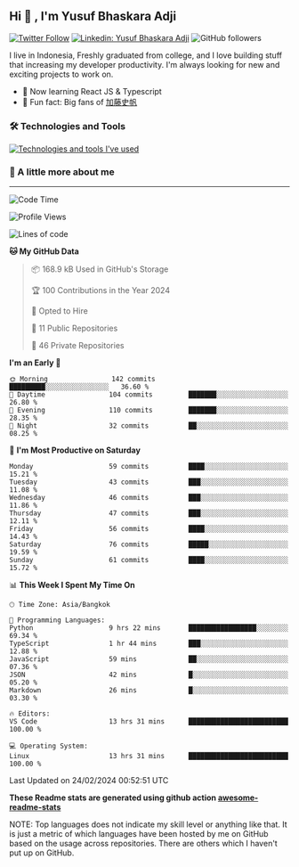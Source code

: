 ## Hi 👋 ,  I'm Yusuf Bhaskara Adji

[![Twitter Follow](https://img.shields.io/twitter/follow/frelein_asli?label=Follow)](https://twitter.com/intent/follow?screen_name=frelein_asli)
[![Linkedin: Yusuf Bhaskara Adji](https://img.shields.io/badge/-yusufadji-blue?style=flat-square&logo=Linkedin&logoColor=white&link=https://www.linkedin.com/in/yusuf-bhaskara-adji/)](https://www.linkedin.com/in/yusuf-bhaskara-adji/)
![GitHub followers](https://img.shields.io/github/followers/yusufadji?label=Follow&style=social)


I live in Indonesia, Freshly graduated from college, and I love building stuff that increasing my developer productivity. I'm always looking for new and exciting projects to work on.

- 🌱 Now learning React JS & Typescript
- 🐻 Fun fact: Big fans of [加藤史帆](https://www.instagram.com/katoshi.official/)

### 🛠️ Technologies and Tools
[![Technologies and tools I've used](https://skillicons.dev/icons?i=html,css,js,ts,php,python,kotlin,tailwind,bootstrap,next,express,sequelize,mysql,firebase,vercel,vscode,androidstudio,bash,git,postman,figma,docker,linux&perline=12)](#)

### 🐣 A little more about me
---

<!--START_SECTION:waka-->
![Code Time](http://img.shields.io/badge/Code%20Time-908%20hrs%2019%20mins-blue)

![Profile Views](http://img.shields.io/badge/Profile%20Views-2-blue)

![Lines of code](https://img.shields.io/badge/From%20Hello%20World%20I%27ve%20Written-61.9%20thousand%20lines%20of%20code-blue)

**🐱 My GitHub Data** 

> 📦 168.9 kB Used in GitHub's Storage 
 > 
> 🏆 100 Contributions in the Year 2024
 > 
> 💼 Opted to Hire
 > 
> 📜 11 Public Repositories 
 > 
> 🔑 46 Private Repositories 
 > 
**I'm an Early 🐤** 

```text
🌞 Morning                142 commits         █████████░░░░░░░░░░░░░░░░   36.60 % 
🌆 Daytime                104 commits         ███████░░░░░░░░░░░░░░░░░░   26.80 % 
🌃 Evening                110 commits         ███████░░░░░░░░░░░░░░░░░░   28.35 % 
🌙 Night                  32 commits          ██░░░░░░░░░░░░░░░░░░░░░░░   08.25 % 
```
📅 **I'm Most Productive on Saturday** 

```text
Monday                   59 commits          ████░░░░░░░░░░░░░░░░░░░░░   15.21 % 
Tuesday                  43 commits          ███░░░░░░░░░░░░░░░░░░░░░░   11.08 % 
Wednesday                46 commits          ███░░░░░░░░░░░░░░░░░░░░░░   11.86 % 
Thursday                 47 commits          ███░░░░░░░░░░░░░░░░░░░░░░   12.11 % 
Friday                   56 commits          ████░░░░░░░░░░░░░░░░░░░░░   14.43 % 
Saturday                 76 commits          █████░░░░░░░░░░░░░░░░░░░░   19.59 % 
Sunday                   61 commits          ████░░░░░░░░░░░░░░░░░░░░░   15.72 % 
```


📊 **This Week I Spent My Time On** 

```text
🕑︎ Time Zone: Asia/Bangkok

💬 Programming Languages: 
Python                   9 hrs 22 mins       █████████████████░░░░░░░░   69.34 % 
TypeScript               1 hr 44 mins        ███░░░░░░░░░░░░░░░░░░░░░░   12.88 % 
JavaScript               59 mins             ██░░░░░░░░░░░░░░░░░░░░░░░   07.36 % 
JSON                     42 mins             █░░░░░░░░░░░░░░░░░░░░░░░░   05.20 % 
Markdown                 26 mins             █░░░░░░░░░░░░░░░░░░░░░░░░   03.30 % 

🔥 Editors: 
VS Code                  13 hrs 31 mins      █████████████████████████   100.00 % 

💻 Operating System: 
Linux                    13 hrs 31 mins      █████████████████████████   100.00 % 
```


 Last Updated on 24/02/2024 00:52:51 UTC
<!--END_SECTION:waka-->

**These Readme stats are generated using github action [awesome-readme-stats](https://github.com/anmol098/waka-readme-stats)**

NOTE: Top languages does not indicate my skill level or anything like that. It is just a metric of which languages have been hosted by me on GitHub based on the usage across repositories. There are others which I haven't put up on GitHub.